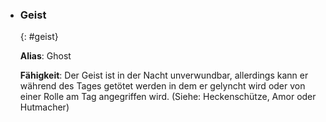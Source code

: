  - ### **Geist**
      {: #geist}

      **Alias**: Ghost

      **Fähigkeit**: Der Geist ist in der Nacht unverwundbar, allerdings kann er während des Tages getötet werden in dem er gelyncht wird oder von einer Rolle am Tag angegriffen wird. (Siehe: Heckenschütze, Amor oder Hutmacher)

